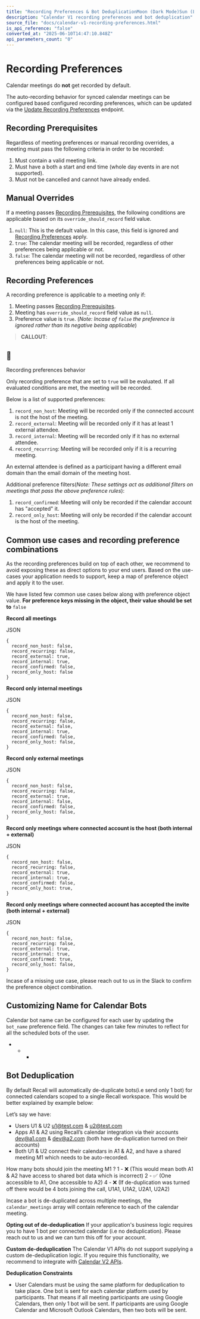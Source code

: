 ```yaml
---
title: "Recording Preferences & Bot DeduplicationMoon (Dark Mode)Sun (Light Mode)"
description: "Calendar V1 recording preferences and bot deduplication"
source_file: "docs/calendar-v1-recording-preferences.html"
is_api_reference: "false"
converted_at: "2025-06-10T14:47:10.848Z"
api_parameters_count: "0"
---
```

# Recording Preferences

[](#recording-preferences)

Calendar meetings do **not** get recorded by default.

The auto-recording behavior for synced calendar meetings can be configured based configured recording preferences, which can be updated via the [Update Recording Preferences](/reference/calendar_user_update.md) endpoint.

## Recording Prerequisites

[](#recording-prerequisites)

Regardless of meeting preferences or manual recording overrides, a meeting must pass the following criteria in order to be recorded:

1.  Must contain a valid meeting link.
2.  Must have a both a start and end time (whole day events in are not supported).
3.  Must not be cancelled and cannot have already ended.

## Manual Overrides

[](#manual-overrides)

If a meeting passes [Recording Prerequisites](#recording-prerequisites), the following conditions are applicable based on its `override_should_record` field value.

1.  `null`: This is the default value. In this case, this field is ignored and [Recording Preferences](#recording-preferences) apply.
2.  `true`: The calendar meeting will be recorded, regardless of other preferences being applicable or not.
3.  `false`: The calendar meeting will not be recorded, regardless of other preferences being applicable or not.

## Recording Preferences

[](#recording-preferences-1)

A recording preference is applicable to a meeting only if:

1.  Meeting passes [Recording Prerequisites](#recording-prerequisites).
2.  Meeting has `override_should_record` field value as `null`.
3.  Preference value is `true`. (*Note: Incase of `false` the preference is ignored rather than its negative being applicable*)

> **CALLOUT**:

## 📘

Recording preferences behavior

Only recording preference that are set to `true` will be evaluated. If all evaluated conditions are met, the meeting will be recorded.

Below is a list of supported preferences:

1.  `record_non_host`: Meeting will be recorded only if the connected account is not the host of the meeting.
2.  `record_external`: Meeting will be recorded only if it has at least 1 external attendee.
3.  `record_internal`: Meeting will be recorded only if it has no external attendee.
4.  `record_recurring`: Meeting will be recorded only if it is a recurring meeting.

An external attendee is defined as a participant having a different email domain than the email domain of the meeting host.

Additional preference filters(*Note: These settings act as additional filters on meetings that pass the above preference rules*):

1.  `record_confirmed`: Meeting will only be recorded if the calendar account has "accepted" it.
2.  `record_only_host`: Meeting will only be recorded if the calendar account is the host of the meeting.

## Common use cases and recording preference combinations

[](#common-use-cases-and-recording-preference-combinations)

As the recording preferences build on top of each other, we recommend to avoid exposing these as direct options to your end users. Based on the use-cases your application needs to support, keep a map of preference object and apply it to the user.

We have listed few common use cases below along with preference object value. **For preference keys missing in the object, their value should be set to** `false`

**Record all meetings**

JSON

```
{
  record_non_host: false,
  record_recurring: false,
  record_external: true,
  record_internal: true,
  record_confirmed: false,
  record_only_host: false
}

```

**Record only internal meetings**

JSON

```
{
  record_non_host: false,
  record_recurring: false,
  record_external: false,
  record_internal: true,
  record_confirmed: false,
  record_only_host: false,
}

```

**Record only external meetings**

JSON

```
{
  record_non_host: false,
  record_recurring: false,
  record_external: true,
  record_internal: false,
  record_confirmed: false,
  record_only_host: false,
}

```

**Record only meetings where connected account is the host (both internal + external)**

JSON

```
{
  record_non_host: false,
  record_recurring: false,
  record_external: true,
  record_internal: true,
  record_confirmed: false,
  record_only_host: true,
}

```

**Record only meetings where connected account has accepted the invite (both internal + external)**

JSON

```
{
  record_non_host: false,
  record_recurring: false,
  record_external: true,
  record_internal: true,
  record_confirmed: true,
  record_only_host: false,
}

```

Incase of a missing use case, please reach out to us in the Slack to confirm the preference object combination.

## Customizing Name for Calendar Bots

[](#customizing-name-for-calendar-bots)

Calendar bot name can be configured for each user by updating the `bot_name` preference field. The changes can take few minutes to reflect for all the scheduled bots of the user.
- * *

## Bot Deduplication

[](#bot-deduplication)

By default Recall will automatically de-duplicate bots(i.e send only 1 bot) for connected calendars scoped to a single Recall workspace. This would be better explained by example below:

Let’s say we have:
- Users U1 & U2 [u1@test.com](mailto:u1@test.com) & [u2@test.com](mailto:u2@test.com)
- Apps A1 & A2 using Recall’s calendar integration via their accounts [dev@a1.com](mailto:dev@a1.com) & [dev@a2.com](mailto:dev@a2.com) (both have de-duplication turned on their accounts)
- Both U1 & U2 connect their calendars in A1 & A2, and have a shared meeting M1 which needs to be auto-recorded.

How many bots should join the meeting M1 ?
1 - ❌ (This would mean both A1 & A2 have access to shared bot data which is incorrect)
2 - ✅ (One accessible to A1, One accessible to A2)
4 - ❌ (If de-duplication was turned off there would be 4 bots joining the call, U1A1, U1A2, U2A1, U2A2)

Incase a bot is de-duplicated across multiple meetings, the `calendar_meetings` array will contain reference to each of the calendar meeting.

**Opting out of de-deduplication**
If your application's business logic requires you to have 1 bot per connected calendar (i.e no deduplication). Please reach out to us and we can turn this off for your account.

**Custom de-deduplication**
The Calendar V1 APIs do not support supplying a custom de-deduplication logic. If you require this functionality, we recommend to integrate with [Calendar V2 APIs](/reference/calendar-v2-integration-guide.md).

**Deduplication Constraints**
- User Calendars must be using the same platform for deduplication to take place. One bot is sent for each calendar platform used by participants. That means if all meeting participants are using Google Calendars, then only 1 bot will be sent. If participants are using Google Calendar and Microsoft Outlook Calendars, then two bots will be sent.
